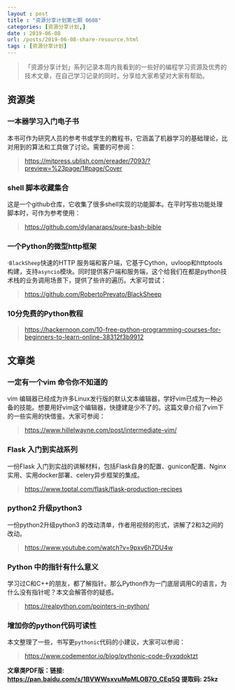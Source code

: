 ```yaml
---
layout : post
title : "资源分享计划第七期 0608"
categories: [资源分享计划,] 
date : 2019-06-08
url: /posts/2019-06-08-share-resource.html 
tags : [资源分享计划]
---
```


>「资源分享计划」系列记录本周内我看到的一些好的编程学习资源及优秀的技术文章，在自己学习记录的同时，分享给大家希望对大家有帮助。

## 资源类

### 一本器学习入门电子书

本书可作为研究人员的参考书或学生的教程书，它涵盖了机器学习的基础理论，比对用到的算法和工具做了讨论。需要的可参阅：

> https://mitpress.ublish.com/ereader/7093/?preview=%23page/1#page/Cover

### shell 脚本收藏集合

这是一个github仓库，它收集了很多shell实现的功能脚本。在平时写些功能处理脚本时，可作为参考使用：

> https://github.com/dylanaraps/pure-bash-bible

### 一个Python的微型http框架

·`BlackSheep`快速的HTTP 服务端和客户端，它基于Cython，uvloop和httptools构建，支持`asyncio`模块。同时提供客户端和服务端，这个给我们在都是python技术栈的业务调用场景下，提供了些许的遍历。大家可尝试：

>https://github.com/RobertoPrevato/BlackSheep

### 10分免费的Python教程

> https://hackernoon.com/10-free-python-programming-courses-for-beginners-to-learn-online-38312f3b9912


## 文章类

### 一定有一个vim 命令你不知道的

vim 编辑器已经成为许多Linux发行版的默认文本编辑器，学好vim已成为一种必备的技能。想要用好vim这个编辑器，快捷建是少不了的。这篇文章介绍了vim下的一些实用的快借鉴。大家可参阅：

> https://www.hillelwayne.com/post/intermediate-vim/

### Flask 入门到实战系列

一份Flask 入门到实战的讲解材料，包括Flask自身的配置、gunicon配置、Nginx实用、实用docker部署、celery异步框架的集成。

> https://www.toptal.com/flask/flask-production-recipes

### python2 升级python3 

一份python2升级python3 的改动清单，作者用视频的形式，讲解了2和3之间的改动。

> https://www.youtube.com/watch?v=9pxv6h7DU4w

### Python 中的指针有什么意义

学习过C和C++的朋友，都了解指针。那么Python作为一门底层调用C的语言，为什么没有指针呢？本文会解答你的疑惑。

> https://realpython.com/pointers-in-python/

### 增加你的python代码可读性

本文整理了一些，书写更`pythonic`代码的小建议，大家可以参阅：

> https://www.codementor.io/blog/pythonic-code-6yxqdoktzt

**文章类PDF版：链接: https://pan.baidu.com/s/1BVWWsxvuMpMLOB7O_CEq5Q 提取码: 25kz**